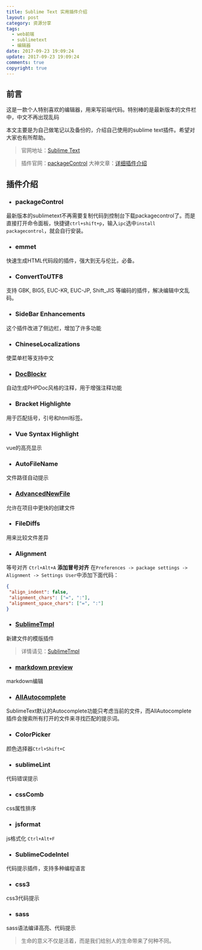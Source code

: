 ```yaml
---
title: Sublime Text 实用插件介绍
layout: post
category: 资源分享
tags:
  - web前端
  - sublimetext
  - 编辑器
date: 2017-09-23 19:09:24
update: 2017-09-23 19:09:24
comments: true
copyright: true
---
```


## 前言

这是一款个人特别喜欢的编辑器，用来写前端代码。特别棒的是最新版本的文件栏中，中文不再出现乱码

本文主要是为自己做笔记以及备份的，介绍自己使用的sublime text插件。希望对大家也有所帮助。

> 官网地址：[Sublime Text](https://www.sublimetext.com/)

<!-- more -->

> 插件官网：[packageControl](https://packagecontrol.io/)
大神文章：[详细插件介绍](https://github.com/jikeytang/sublime-text)

## 插件介绍

- ### packageControl
最新版本的sublimetext不再需要复制代码到控制台下载packagecontrol了。而是直接打开命令面板，快捷键`ctrl+shift+p`，输入`ipc`选中`install packagecontrol`，就会自行安装。

- ### emmet
快速生成HTML代码段的插件，强大到无与伦比，必备。

- ### ConvertToUTF8
支持 GBK, BIG5, EUC-KR, EUC-JP, Shift_JIS 等编码的插件，解决编辑中文乱码。

- ### SideBar Enhancements
这个插件改进了侧边栏，增加了许多功能

- ### ChineseLocalizations
使菜单栏等支持中文

- ### [DocBlockr](https://github.com/spadgos/sublime-jsdocs)
自动生成PHPDoc风格的注释，用于增强注释功能

- ### Bracket Highlighte
用于匹配括号，引号和html标签。

- ### Vue Syntax Highlight
vue的高亮显示

- ### AutoFileName
文件路径自动提示

- ### [AdvancedNewFile](https://github.com/skuroda/Sublime-AdvancedNewFile)
允许在项目中更快的创建文件

- ### FileDiffs
用来比较文件差异

- ### Alignment
等号对齐 `Ctrl+Alt+A`
**添加冒号对齐**
在`Preferences -> package settings -> Alignment -> Settings User`中添加下面代码：

```json
{
 "align_indent": false,
 "alignment_chars": ["=", ":"],
 "alignment_space_chars": ["=", ":"]
}
```

- ### [SublimeTmpl](https://github.com/kairyou/SublimeTmpl)
新建文件的模版插件

>详情请见：[SublimeTmpl](https://github.com/kairyou/SublimeTmpl)


- ### [markdown preview](https://github.com/revolunet/sublimetext-markdown-preview)
markdown编辑

- ### [AllAutocomplete](https://github.com/alienhard/SublimeAllAutocomplete)
SublimeText默认的Autocomplete功能只考虑当前的文件，而AllAutocomplete插件会搜索所有打开的文件来寻找匹配的提示词。

- ### ColorPicker
颜色选择器`Ctrl+Shift+C`

- ### sublimeLint
代码错误提示

- ### cssComb
css属性排序

- ### jsformat
js格式化 `Ctrl+Alt+F`

- ### SublimeCodeIntel
代码提示插件，支持多种编程语言

- ### css3
css3代码提示

- ### sass
sass语法编译高亮、代码提示


<blockquote class="blockquote-center">生命的意义不仅是活着，而是我们给别人的生命带来了何种不同。</blockquote>